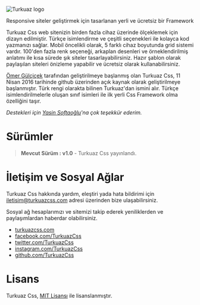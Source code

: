 ![Turkuaz logo](http://omergulcicek.com/turkuazcss/img/favicon.png)

Responsive siteler geliştirmek için tasarlanan yerli ve ücretsiz bir Framework

Turkuaz Css web sitenizin birden fazla cihaz üzerinde ölçeklemek için dizayn edilmiştir. Türkçe isimlendirme ve çeşitli seçenekleri ile kolayca kod yazmanızı sağlar. Mobil öncelikli olarak, 5 farklı cihaz boyutunda grid sistemi vardır. 100'den fazla renk seçeneği,  arkaplan desenleri ve örneklendirilmiş anlatımı ile kısa sürede şık siteler tasarlayabilirsiniz. Hazır şablon olarak paylaşılan siteleri önizleme yapabilir ve ücretsiz olarak kullanabilirsiniz.

[Ömer Gülçiçek](https://github.com/omergulcicek) tarafından geliştirilmeye başlanmış olan Turkuaz Css, 11 Nisan 2016 tarihinde github üzerinden açık kaynak olarak geliştirilmeye başlanmıştır. Türk rengi olarakta bilinen Turkuaz'dan ismini alır. Türkçe isimlendirilmelerle oluşan sınıf isimleri ile ilk yerli Css Framework olma özelliğini taşır.

*Destekleri için [Yasin Softaoğlu](https://github.com/ysoftaoglu)'na çok teşekkür ederim.*

# Sürümler
> **Mevcut Sürüm : v1.0** - Turkuaz Css yayınlandı.

# İletişim ve Sosyal Ağlar
Turkuaz Css hakkında yardım, eleştiri yada hata bildirimi için iletisim@turkuazcss.com adresi üzerinden bize ulaşabilirsiniz.

Sosyal ağ hesaplarımızı ve sitemizi takip ederek yeniliklerden ve paylaşımlardan haberdar olabilirsiniz.
- [turkuazcss.com](http://turkuazcss.com)
- [facebook.com/TurkuazCss](http://facebook.com/TurkuazCss)
- [twitter.com/TurkuazCss](http://twitter.com/TurkuazCss)
- [instagram.com/TurkuazCss](http://instagram.com/TurkuazCss)
- [github.com/TurkuazCss](http://github.com/TurkuazCss)

# Lisans
Turkuaz Css, [MIT Lisansı](https://github.com/TurkuazCss/Framework/blob/master/LICENSE) ile lisanslanmıştır.
